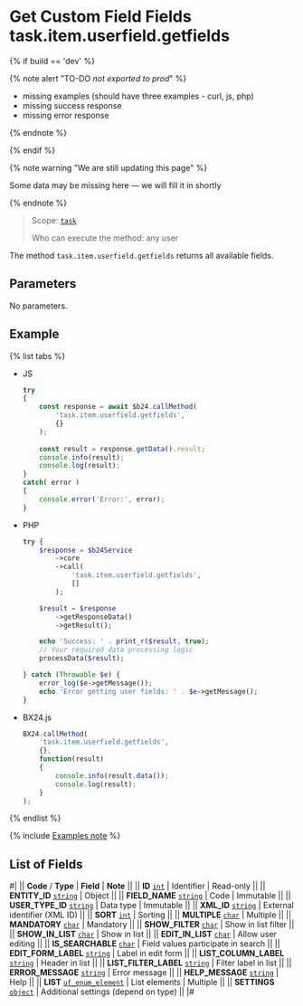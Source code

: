 # Get Custom Field Fields task.item.userfield.getfields

{% if build == 'dev' %}

{% note alert "TO-DO _not exported to prod_" %}

- missing examples (should have three examples - curl, js, php)
- missing success response
- missing error response

{% endnote %}

{% endif %}

{% note warning "We are still updating this page" %}

Some data may be missing here — we will fill it in shortly

{% endnote %}

> Scope: [`task`](../../scopes/permissions.md)
>
> Who can execute the method: any user

The method `task.item.userfield.getfields` returns all available fields.

## Parameters

No parameters.

## Example

{% list tabs %}

- JS

    ```js
    try
    {
    	const response = await $b24.callMethod(
    		'task.item.userfield.getfields',
    		{}
    	);
    	
    	const result = response.getData().result;
    	console.info(result);
    	console.log(result);
    }
    catch( error )
    {
    	console.error('Error:', error);
    }
    ```

- PHP

    ```php
    try {
        $response = $b24Service
            ->core
            ->call(
                'task.item.userfield.getfields',
                []
            );
    
        $result = $response
            ->getResponseData()
            ->getResult();
    
        echo 'Success: ' . print_r($result, true);
        // Your required data processing logic
        processData($result);
    
    } catch (Throwable $e) {
        error_log($e->getMessage());
        echo 'Error getting user fields: ' . $e->getMessage();
    }
    ```

- BX24.js

    ```js
    BX24.callMethod(
        'task.item.userfield.getfields',
        {},
        function(result)
        {
            console.info(result.data());
            console.log(result);
        }
    );
    ```

{% endlist %}

{% include [Examples note](../../../_includes/examples.md) %}

## List of Fields

#|
|| **Code** / **Type** | **Field** | **Note** ||
|| **ID**
[`int`](../../data-types.md) | Identifier | Read-only ||
|| **ENTITY_ID**
[`string`](../../data-types.md) | Object ||
|| **FIELD_NAME**
[`string`](../../data-types.md) | Code | Immutable ||
|| **USER_TYPE_ID**
[`string`](../../data-types.md) | Data type | Immutable ||
|| **XML_ID**
[`string`](../../data-types.md) | External identifier (XML ID) ||
|| **SORT**
[`int`](../../data-types.md) | Sorting ||
|| **MULTIPLE**
[`char`](../../data-types.md) | Multiple ||
|| **MANDATORY**
[`char`](../../data-types.md) | Mandatory ||
|| **SHOW_FILTER**
[`char`](../../data-types.md) | Show in list filter ||
|| **SHOW_IN_LIST**
[`char`](../../data-types.md) | Show in list ||
|| **EDIT_IN_LIST**
[`char`](../../data-types.md) | Allow user editing ||
|| **IS_SEARCHABLE**
[`char`](../../data-types.md) | Field values participate in search ||
|| **EDIT_FORM_LABEL**
[`string`](../../data-types.md) | Label in edit form ||
|| **LIST_COLUMN_LABEL**
[`string`](../../data-types.md) | Header in list ||
|| **LIST_FILTER_LABEL**
[`string`](../../data-types.md) | Filter label in list ||
|| **ERROR_MESSAGE**
[`string`](../../data-types.md) | Error message ||
|| **HELP_MESSAGE**
[`string`](../../data-types.md) | Help ||
|| **LIST**
[`uf_enum_element`](../../data-types.md) | List elements | Multiple ||
|| **SETTINGS**
[`object`](../../data-types.md) | Additional settings (depend on type) ||
|#